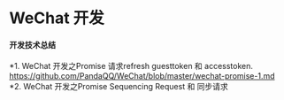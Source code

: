 # WeChat 开发

#### 开发技术总结
*1. WeChat 开发之Promise 请求refresh guesttoken 和 accesstoken.
https://github.com/PandaQQ/WeChat/blob/master/wechat-promise-1.md
*2. WeChat 开发之Promise Sequencing Request 和 同步请求
